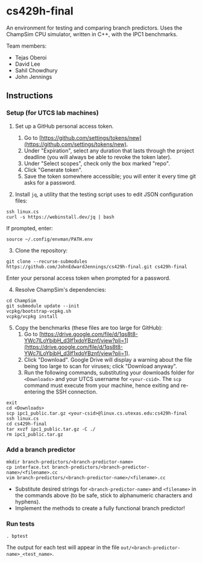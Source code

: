 # cs429h-final
An environment for testing and comparing branch predictors. Uses the ChampSim CPU simulator, written in C++, with the IPC1 benchmarks.

Team members:
- Tejas Oberoi
- David Lee
- Sahil Chowdhury
- John Jennings

## Instructions

### Setup (for UTCS lab machines)
1. Set up a GitHub personal access token.
	1. Go to [https://github.com/settings/tokens/new](https://github.com/settings/tokens/new). 
	2. Under "Expiration", select any duration that lasts through the project deadline (you will always be able to revoke the token later). 
	3. Under "Select scopes", check only the box marked "repo".
	4. Click "Generate token".
	5. Save the token somewhere accessible; you will enter it every time git asks for a password.

2. Install `jq`, a utility that the testing script uses to edit JSON configuration files:
```
ssh linux.cs
curl -s https://webinstall.dev/jq | bash
```
If prompted, enter:
```
source ~/.config/envman/PATH.env
```

3. Clone the repository:
```
git clone --recurse-submodules https://github.com/JohnEdwardJennings/cs429h-final.git cs429h-final
```
Enter your personal access token when prompted for a password.

4. Resolve ChampSim's dependencies:
```
cd ChampSim
git submodule update --init
vcpkg/bootstrap-vcpkg.sh
vcpkg/vcpkg install
```

5. Copy the benchmarks (these files are too large for GitHub):
	1. Go to [https://drive.google.com/file/d/1qs8t8-YWc7lLoYbjbH_d3lf1xdoYBznf/view?pli=1](https://drive.google.com/file/d/1qs8t8-YWc7lLoYbjbH_d3lf1xdoYBznf/view?pli=1).
	2. Click "Download". Google Drive will display a warning about the file being too large to scan for viruses; click "Download anyway".
	3. Run the following commands, substituting your downloads folder for `<Downloads>` and your UTCS username for `<your-csid>`. The `scp` command must execute from your machine, hence exiting and re-entering the SSH connection.
```
exit
cd <Downloads>
scp ipc1_public.tar.gz <your-csid>@linux.cs.utexas.edu:cs429h-final
ssh linux.cs
cd cs429h-final
tar xvzf ipc1_public.tar.gz -C ./
rm ipc1_public.tar.gz
```

### Add a branch predictor
```
mkdir branch-predictors/<branch-predictor-name>
cp interface.txt branch-predictors/<branch-predictor-name>/<filename>.cc
vim branch-predictors/<branch-predictor-name>/<filename>.cc
```
* Substitute desired strings for `<branch-predictor-name>` and `<filename>` in the commands above (to be safe, stick to alphanumeric characters and hyphens).
* Implement the methods to create a fully functional branch predictor!

### Run tests
```
. bptest
```
The output for each test will appear in the file `out/<branch-predictor-name>_<test_name>`.
